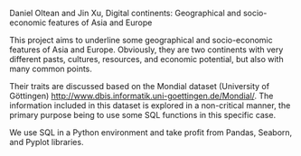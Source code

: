 Daniel Oltean and Jin Xu, Digital continents: Geographical and socio-economic features of Asia and Europe

This project aims to underline some geographical and socio-economic features of Asia and Europe. Obviously, they are two continents with very different pasts, cultures, resources, and economic potential, but also with many common points.

Their traits are discussed based on the Mondial dataset (University of Göttingen) http://www.dbis.informatik.uni-goettingen.de/Mondial/. The information included in this dataset is explored in a non-critical manner, the primary purpose being to use some SQL functions in this specific case.

We use SQL in a Python environment and take profit from Pandas, Seaborn, and Pyplot libraries.
